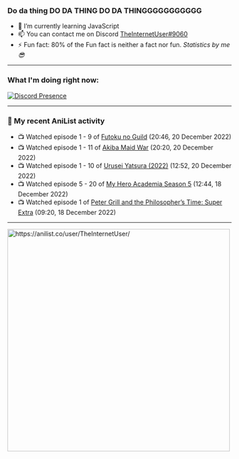 ### Do da thing DO DA THING DO DA THINGGGGGGGGGGG

- 🌱 I’m currently learning JavaScript
- 📫 You can contact me on Discord [TheInternetUser#9060](https://discord.com/users/534117072796385300)
- ⚡ Fun fact: 80% of the Fun fact is neither a fact nor fun. _Statistics by me 😎_
<hr>
 
### What I'm doing right now:
[![Discord Presence](https://lanyard.cnrad.dev/api/534117072796385300)](https://discord.com/users/534117072796385300)
<hr>
  
### 🌸 My recent AniList activity

<!-- ANILIST_ACTIVITY:start -->

-   📺 Watched episode 1 - 9 of [Futoku no Guild](https://anilist.co/anime/146233) (20:46, 20 December 2022)
-   📺 Watched episode 1 - 11 of [Akiba Maid War](https://anilist.co/anime/151379) (20:20, 20 December 2022)
-   📺 Watched episode 1 - 10 of [Urusei Yatsura (2022)](https://anilist.co/anime/143277) (12:52, 20 December 2022)
-   📺 Watched episode 5 - 20 of [My Hero Academia Season 5](https://anilist.co/anime/117193) (12:44, 18 December 2022)
-   📺 Watched episode 1 of [Peter Grill and the Philosopher’s Time: Super Extra](https://anilist.co/anime/141400) (09:20, 18 December 2022)

<!-- ANILIST_ACTIVITY:end -->
<hr>

<img width="500" alt="https://anilist.co/user/TheInternetUser/" src="https://img.anili.st/User/929966"/>
